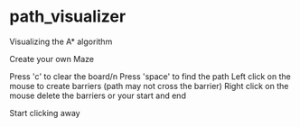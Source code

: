 # path_visualizer
Visualizing the A* algorithm

Create your own Maze

Press 'c' to clear the board/n
Press 'space' to find the path
Left click on the mouse to create barriers (path may not cross the barrier)
Right click on the mouse delete the barriers or your start and end

Start clicking away
